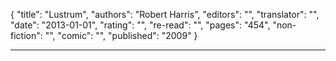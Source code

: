 {
"title": "Lustrum",
"authors": "Robert Harris",
"editors": "",
"translator": "",
"date": "2013-01-01",
"rating": "",
"re-read": "",
"pages": "454",
"non-fiction": "",
"comic": "",
"published": "2009"
}

---
